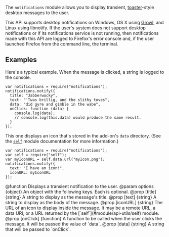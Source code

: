 <!-- contributed by Drew Willcoxon [adw@mozilla.com]  -->

The `notifications` module allows you to display transient, [toaster][]-style
desktop messages to the user.

This API supports desktop notifications on Windows, OS X using [Growl][], and
Linux using libnotify.  If the user's system does not support desktop
notifications or if its notifications service is not running, then notifications
made with this API are logged to Firefox's error console and, if the user
launched Firefox from the command line, the terminal.

[toaster]: http://en.wikipedia.org/wiki/Toast_%28computing%29
[Growl]: http://growl.info/


Examples
--------

Here's a typical example.  When the message is clicked, a string is logged to
the console.

    var notifications = require("notifications");
    notifications.notify({
      title: "Jabberwocky",
      text: "'Twas brillig, and the slithy toves",
      data: "did gyre and gimble in the wabe",
      onClick: function (data) {
        console.log(data);
        // console.log(this.data) would produce the same result.
      }
    });

This one displays an icon that's stored in the add-on's `data` directory.  (See
the [`self`](#module/api-utils/self) module documentation for more information.)

    var notifications = require("notifications");
    var self = require("self");
    var myIconURL = self.data.url("myIcon.png");
    notifications.notify({
      text: "I have an icon!",
      iconURL: myIconURL
    });


<api name="notify">
@function
  Displays a transient notification to the user.
@param options {object}
  An object with the following keys.  Each is optional.
  @prop [title] {string}
    A string to display as the message's title.
  @prop [text] {string}
    A string to display as the body of the message.
  @prop [iconURL] {string}
    The URL of an icon to display inside the message.  It may be a remote URL,
    a data URI, or a URL returned by the [`self`](#module/api-utils/self)
    module.
  @prop [onClick] {function}
    A function to be called when the user clicks the message.  It will be passed
    the value of `data`.
  @prop [data] {string}
    A string that will be passed to `onClick`.
</api>
